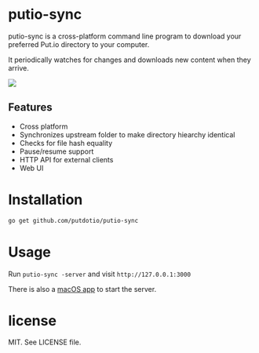 # putio-sync

putio-sync is a cross-platform command line program to download your preferred Put.io directory to your computer.

It periodically watches for changes and downloads new content when they arrive.

![](https://s3-eu-west-1.amazonaws.com/putio-mac-app/putio-sync-ss.png)

## Features

* Cross platform
* Synchronizes upstream folder to make directory hiearchy identical
* Checks for file hash equality
* Pause/resume support
* HTTP API for external clients
* Web UI

# Installation

```sh
go get github.com/putdotio/putio-sync
```

# Usage

Run `putio-sync -server` and visit `http://127.0.0.1:3000`

There is also a [macOS app](https://s3-eu-west-1.amazonaws.com/putio-mac-app/Putio.dmg) to start
the server.

# license

MIT. See LICENSE file.

